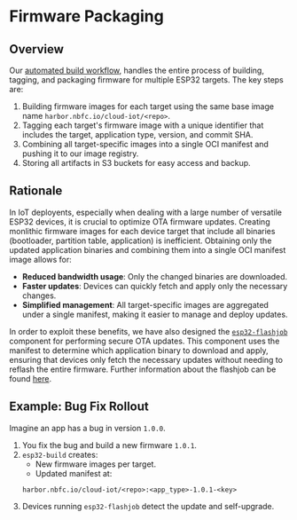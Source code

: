 # Firmware Packaging

## Overview

Our [automated build workflow](https://github.com/nubificus/esp32-build), handles the entire process of building, tagging, and packaging firmware for multiple ESP32 targets. The key steps are:
1. Building firmware images for each target using the same base image name `harbor.nbfc.io/cloud-iot/<repo>`.
2. Tagging each target's firmware image with a unique identifier that includes the target, application type, version, and commit SHA.
3. Combining all target-specific images into a single OCI manifest and pushing it to our image registry.
4. Storing all artifacts in S3 buckets for easy access and backup.

## Rationale

In IoT deployents, especially when dealing with a large number of versatile ESP32 devices, it is crucial to optimize OTA firmware updates. Creating monlithic firmware images for each device target that include all binaries (bootloader, partition table, application) is inefficient. Obtaining only the updated application binaries and combining them into a single OCI manifest image allows for:
- **Reduced bandwidth usage**: Only the changed binaries are downloaded.
- **Faster updates**: Devices can quickly fetch and apply only the necessary changes.
- **Simplified management**: All target-specific images are aggregated under a single manifest, making it easier to manage and deploy updates.

In order to exploit these benefits, we have also designed the [`esp32-flashjob`](https://github.com/nubificus/esp32-flashjob) component for performing secure OTA updates. This component uses the manifest to determine which application binary to download and apply, ensuring that devices only fetch the necessary updates without needing to reflash the entire firmware. Further information about the flashjob can be found [here](../components/flashjob.md).

## Example: Bug Fix Rollout

Imagine an app has a bug in version `1.0.0`.

1. You fix the bug and build a new firmware `1.0.1`.
2. `esp32-build` creates:
	- New firmware images per target.
	- Updated manifest at:
	```
	harbor.nbfc.io/cloud-iot/<repo>:<app_type>-1.0.1-<key>
	```
3. Devices running `esp32-flashjob` detect the update and self-upgrade.
